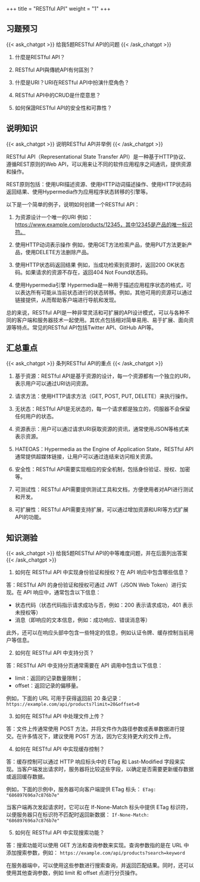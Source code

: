 +++
title = "RESTful API"
weight = "1"
+++
## 习题预习
{{< ask_chatgpt >}}
给我5题RESTful API的问题
{{< /ask_chatgpt >}}



1. 什麼是RESTful API？

2. RESTful API與傳統API有何區別？

3. 什麼是URI？URI在RESTful API中扮演什麼角色？

4. RESTful API中的CRUD是什麼意思？

5. 如何保證RESTful API的安全性和可靠性？   

## 说明知识
{{< ask_chatgpt >}}
说明RESTful API并举例
{{< /ask_chatgpt >}}



RESTful API（Representational State Transfer API）是一种基于HTTP协议、遵循REST原则的Web API，可以用来让不同的软件应用程序之间通讯，提供资源和操作。

REST原则包括：使用URI描述资源、使用HTTP动词描述操作、使用HTTP状态码返回结果、使用Hypermedia作为应用程序状态转移的引擎等。

以下是一个简单的例子，说明如何创建一个RESTful API：

1. 为资源设计一个唯一的URI
例如：https://www.example.com/products/12345，其中12345是产品的唯一标识符。

2. 使用HTTP动词表示操作
例如，使用GET方法检索产品，使用PUT方法更新产品，使用DELETE方法删除产品。

3. 使用HTTP状态码返回结果
例如，当成功检索到资源时，返回200 OK状态码。如果请求的资源不存在，返回404 Not Found状态码。

4. 使用Hypermedia引擎
Hypermedia是一种用于描述应用程序状态的格式，可以表达所有可能从当前状态进行的状态转移。例如，其他可用的资源可以通过链接提供，从而帮助客户端进行导航和发现。

总的来说，RESTful API是一种非常灵活和可扩展的API设计模式，可以与各种不同的客户端和服务器技术一起使用。其优点包括相对简单易用、易于扩展、面向资源等特点。常见的RESTful API包括Twitter API、GitHub API等。   

## 汇总重点
{{< ask_chatgpt >}}
条列RESTful API的重点
{{< /ask_chatgpt >}}



1. 基于资源：RESTful API是基于资源的设计，每一个资源都有一个独立的URI，表示用户可以通过URI访问资源。

2. 请求方法：使用HTTP请求方法（GET, POST, PUT, DELETE）来执行操作。

3. 无状态：RESTful API是无状态的，每一个请求都是独立的，伺服器不会保留任何用户的状态。

4. 资源表示：用户可以通过请求URI获取资源的资讯，通常使用JSON等格式来表示资源。

5. HATEOAS：Hypermedia as the Engine of Application State，RESTful API通常提供超媒体链接，让用户可以通过连结来访问相关资源。

6. 安全性：RESTful API需要实现相应的安全机制，包括身份验证、授权、加密等。

7. 可测试性：RESTful API需要提供测试工具和文档，方便使用者对API进行测试和开发。

8. 可扩展性：RESTful API需要支持扩展，可以通过增加资源和URI等方式扩展API的功能。   

## 知识测验
{{< ask_chatgpt >}}
给我5题RESTful API的中等难度问题，并在后面列出答案
{{< /ask_chatgpt >}}



1. 如何在 RESTful API 中实现身份验证和授权？在 API 响应中包含哪些信息？

答：RESTful API 的身份验证和授权可通过 JWT（JSON Web Token）进行实现。在 API 响应中，通常包含以下信息：
- 状态代码（状态代码指示请求成功与否，例如：200 表示请求成功，401 表示未授权等）
- 消息（即响应的文本信息，例如：成功响应、错误消息等）

此外，还可以在响应头部中包含一些特定的信息，例如认证令牌、缓存控制当前用户等信息。

2. 如何在 RESTful API 中支持分页？

答：RESTful API 中支持分页通常需要在 API 调用中包含以下信息：
- limit：返回的记录数量限制；
- offset：返回记录的偏移量。

例如，下面的 URL 可用于获得返回前 20 条记录：
`https://example.com/api/products?limit=20&offset=0`

3. 如何在 RESTful API 中处理文件上传？

答：文件上传通常使用 POST 方法，并将文件作为路径参数或表单数据进行提交。在许多情况下，建议使用 POST 方法，因为它支持更大的文件上传。

4. 如何在 RESTful API 中实现缓存控制？

答：缓存控制可以通过 HTTP 响应标头中的 ETag 和 Last-Modified 字段来实现。当客户端发出请求时，服务器将比较这些字段，以确定是否需要更新缓存数据或返回缓存数据。

例如，下面的示例中，服务器可向客户端提供 ETag 标头：
`ETag: "686897696a7c876b7e"`

当客户端再次发起请求时，它可以在 If-None-Match 标头中提供 ETag 标识符，以便服务器只在标识符不匹配时返回新数据：
`If-None-Match: "686897696a7c876b7e"`

5. 如何在 RESTful API 中实现搜索功能？

答：搜索功能可以使用 GET 方法和查询参数来实现。查询参数指的是在 URL 中添加搜索参数，例如：
`https://example.com/api/products?search=keyword`

在服务器端中，可以使用这些参数进行搜索查询，并返回匹配结果。同时，还可以使用其他查询参数，例如 limit 和 offset 点进行分页操作。   

